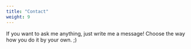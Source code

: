 ```yaml
---
title: "Contact"
weight: 9
---
```


If you want to ask me anything, just write me a message! Choose the way how you do it by your own. ;)

